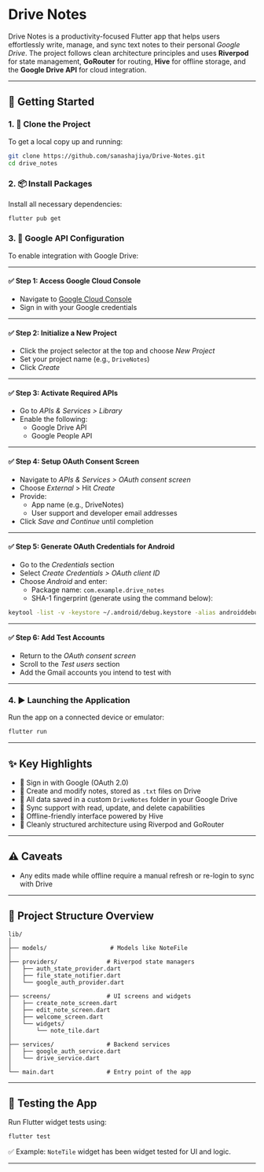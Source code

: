 # Drive Notes

Drive Notes is a productivity-focused Flutter app that helps users effortlessly write, manage, and sync text notes to their personal *Google Drive*. The project follows clean architecture principles and uses **Riverpod** for state management, **GoRouter** for routing, **Hive** for offline storage, and the **Google Drive API** for cloud integration.

---

## 🚀 Getting Started

### 1. 📂 Clone the Project
To get a local copy up and running:
```bash
git clone https://github.com/sanashajiya/Drive-Notes.git
cd drive_notes
```

### 2. 📦 Install Packages
Install all necessary dependencies:
```bash
flutter pub get
```

### 3. 🔐 Google API Configuration

To enable integration with Google Drive:

---

#### ✅ Step 1: Access Google Cloud Console
- Navigate to [Google Cloud Console](https://console.cloud.google.com/)
- Sign in with your Google credentials

---

#### ✅ Step 2: Initialize a New Project
- Click the project selector at the top and choose *New Project*
- Set your project name (e.g., `DriveNotes`)
- Click *Create*

---

#### ✅ Step 3: Activate Required APIs
- Go to *APIs & Services > Library*
- Enable the following:
  - Google Drive API
  - Google People API

---

#### ✅ Step 4: Setup OAuth Consent Screen
- Navigate to *APIs & Services > OAuth consent screen*
- Choose *External* > Hit *Create*
- Provide:
  - App name (e.g., DriveNotes)
  - User support and developer email addresses
- Click *Save and Continue* until completion

---

#### ✅ Step 5: Generate OAuth Credentials for Android
- Go to the *Credentials* section
- Select *Create Credentials > OAuth client ID*
- Choose *Android* and enter:
  - Package name: `com.example.drive_notes`
  - SHA-1 fingerprint (generate using the command below):
```bash
keytool -list -v -keystore ~/.android/debug.keystore -alias androiddebugkey -storepass android -keypass android
```

---

#### ✅ Step 6: Add Test Accounts
- Return to the *OAuth consent screen*
- Scroll to the *Test users* section
- Add the Gmail accounts you intend to test with

---

### 4. ▶️ Launching the Application
Run the app on a connected device or emulator:
```bash
flutter run
```

---

## ✨ Key Highlights

- 🔐 Sign in with Google (OAuth 2.0)
- 📝 Create and modify notes, stored as `.txt` files on Drive
- 📁 All data saved in a custom `DriveNotes` folder in your Google Drive
- 🔄 Sync support with read, update, and delete capabilities
- 📡 Offline-friendly interface powered by Hive
- 🧱 Cleanly structured architecture using Riverpod and GoRouter

---

## ⚠️ Caveats

- Any edits made while offline require a manual refresh or re-login to sync with Drive

---

## 📁 Project Structure Overview

```
lib/
│
├── models/                  # Models like NoteFile
│
├── providers/              # Riverpod state managers
│   ├── auth_state_provider.dart
│   ├── file_state_notifier.dart
│   └── google_auth_provider.dart
│
├── screens/                # UI screens and widgets
│   ├── create_note_screen.dart
│   ├── edit_note_screen.dart
│   ├── welcome_screen.dart
│   └── widgets/
│       └── note_tile.dart
│
├── services/               # Backend services
│   ├── google_auth_service.dart
│   └── drive_service.dart
│
└── main.dart               # Entry point of the app
```

---

## 🧪 Testing the App

Run Flutter widget tests using:
```bash
flutter test
```

✅ Example: `NoteTile` widget has been widget tested for UI and logic.

---


